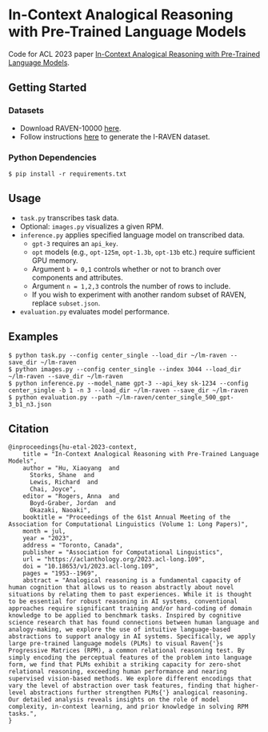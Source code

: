 # In-Context Analogical Reasoning with Pre-Trained Language Models
Code for ACL 2023 paper [In-Context Analogical Reasoning with Pre-Trained Language Models](https://aclanthology.org/2023.acl-long.109/).

## Getting Started

### Datasets
* Download RAVEN-10000 [here](https://wellyzhang.github.io/project/raven.html).
* Follow instructions [here](https://github.com/husheng12345/SRAN) to generate the I-RAVEN dataset.

### Python Dependencies
```
$ pip install -r requirements.txt
```

## Usage
* `task.py` transcribes task data.
* Optional: `images.py` visualizes a given RPM.
* `inference.py` applies specified language model on transcribed data.
  * `gpt-3` requires an `api_key`.
  * `opt` models (e.g., `opt-125m`, `opt-1.3b`, `opt-13b` etc.) require sufficient GPU memory.
  * Argument `b = 0,1` controls whether or not to branch over components and attributes.
  * Argument `n = 1,2,3` controls the number of rows to include.
  * If you wish to experiment with another random subset of RAVEN, replace `subset.json`.
* `evaluation.py` evaluates model performance.

## Examples
```
$ python task.py --config center_single --load_dir ~/lm-raven --save_dir ~/lm-raven
$ python images.py --config center_single --index 3044 --load_dir ~/lm-raven --save_dir ~/lm-raven
$ python inference.py --model_name gpt-3 --api_key sk-1234 --config center_single -b 1 -n 3 --load_dir ~/lm-raven --save_dir ~/lm-raven
$ python evaluation.py --path ~/lm-raven/center_single_500_gpt-3_b1_n3.json
```

## Citation
```
@inproceedings{hu-etal-2023-context,
    title = "In-Context Analogical Reasoning with Pre-Trained Language Models",
    author = "Hu, Xiaoyang  and
      Storks, Shane  and
      Lewis, Richard  and
      Chai, Joyce",
    editor = "Rogers, Anna  and
      Boyd-Graber, Jordan  and
      Okazaki, Naoaki",
    booktitle = "Proceedings of the 61st Annual Meeting of the Association for Computational Linguistics (Volume 1: Long Papers)",
    month = jul,
    year = "2023",
    address = "Toronto, Canada",
    publisher = "Association for Computational Linguistics",
    url = "https://aclanthology.org/2023.acl-long.109",
    doi = "10.18653/v1/2023.acl-long.109",
    pages = "1953--1969",
    abstract = "Analogical reasoning is a fundamental capacity of human cognition that allows us to reason abstractly about novel situations by relating them to past experiences. While it is thought to be essential for robust reasoning in AI systems, conventional approaches require significant training and/or hard-coding of domain knowledge to be applied to benchmark tasks. Inspired by cognitive science research that has found connections between human language and analogy-making, we explore the use of intuitive language-based abstractions to support analogy in AI systems. Specifically, we apply large pre-trained language models (PLMs) to visual Raven{'}s Progressive Matrices (RPM), a common relational reasoning test. By simply encoding the perceptual features of the problem into language form, we find that PLMs exhibit a striking capacity for zero-shot relational reasoning, exceeding human performance and nearing supervised vision-based methods. We explore different encodings that vary the level of abstraction over task features, finding that higher-level abstractions further strengthen PLMs{'} analogical reasoning. Our detailed analysis reveals insights on the role of model complexity, in-context learning, and prior knowledge in solving RPM tasks.",
}
```
